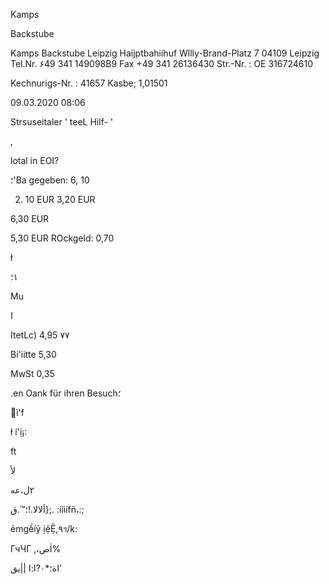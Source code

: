 Kamps

Backstube

Kamps Backstube
Leipzig Haijptbahiihuf
Wllly-Brand-Platz 7
04109 Leipzig
Tel.Nr. ۶49  341  149098Β9
Fax  +49  341  26136430
Str.-Nr. :  OE  316724610

Kechnurigs-Nr. :  41657
Kasbe;  1,01501

09.03.2020  08:06

Strsuseitaler
' teeL
Hilf- '

,

lotal  in  EOI?

؛'Ba
gegeben:  6, 10

2) 10  EUR
3,20  EUR

6,30  EUR

5,30  EUR
ROckgeld:  0,70

ł

١؛

Mu

ا

ItetLc)
4,95 ٧٧

Bi'iitte
5,30

MwSt
0,35

.en  Oank  für  ihren  Besuch؛

ì'f

ł
í'ị¡:

ft

لأ

٢ل،عه

ألالا.!؛™.ق};.
:ííiífñ،:;

ẻmgềíỷ
ịệỆ,٩ฯ/k:

ГчЧГ
 ,،صİ%

اة؛*٠?ا:ا
||يق'

